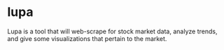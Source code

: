 # lupa
Lupa is a tool that will web-scrape for stock market data, analyze trends, and give some visualizations that pertain to the market.
